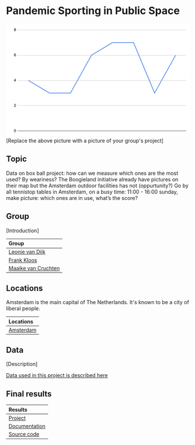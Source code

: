 <!-- You should give this document a good title which describes the topic: -->
# Pandemic Sporting in Public Space

<!-- It's always a good idea to start with an image. For example, you could take a screenshot of your work and place it in the images directory of this repository: -->
![Picture of your work](images/screenshot.jpg)
[Replace the above picture with a picture of your group's project]

## Topic
<!-- In this section, you can describe the topic you and your group have worked on. You can include images, links and everything else supported by the Markdown syntax. Try to make this section not much longer than three or four paragraphs. -->
Data on box ball project: how can we measure which ones are the most used? By weariness?
The Boogieland initiative already have pictures on their map but the Amsterdam outdoor facilities has not (oppurtunity?) Go by all tennistop tables in Amsterdam, on a busy time: 11:00 - 16:00 sunday, make picture: which ones are in use, what’s the score?

## Group

<!-- A brief introduction about your group. Make it playful :) -->
[Introduction]

<!-- This section includes a mandatory table that lists the names of all group members and links to their profile pages:  -->
| Group                                                             |
|:-----------------------------------------------------------------|
| [Leonie van Dijk](team/Leonie.md)   |
| [Frank Kloos](team/Frank.md) |
| [Maaike van Cruchten](team/Maaike.md) |

## Locations

<!-- Start with a description about why these locations are chosen and why they are important for this topic. -->
Amsterdam is the main capital of The Netherlands. It's known to be a city of liberal people.

<!-- This section also includes a mandatory table, this table lists each location and links to their Wikidata items: -->
| Locations                                        |
|:-------------------------------------------------|
| [Amsterdam](https://www.wikidata.org/wiki/Q727)  |

## Data
<!-- Here you can give a short description of the sources you've used. You can describe them in more detail on the page dedicated to data in the [data folder](data/README.md). -->
[Description]

[Data used in this project is described here](data/README.md)

## Final results

<!-- Include a short description about what you've made, your approach, and how you've used the data sources used. -->

<!-- In the table below, add links to an online version of your project, and =, if available, to its documentation and source code: -->
| Results
|:------------------------------------------|
| [Project](https://...)                    |
| [Documentation](https://...)              |
| [Source code](https://github.com/.../...) |
